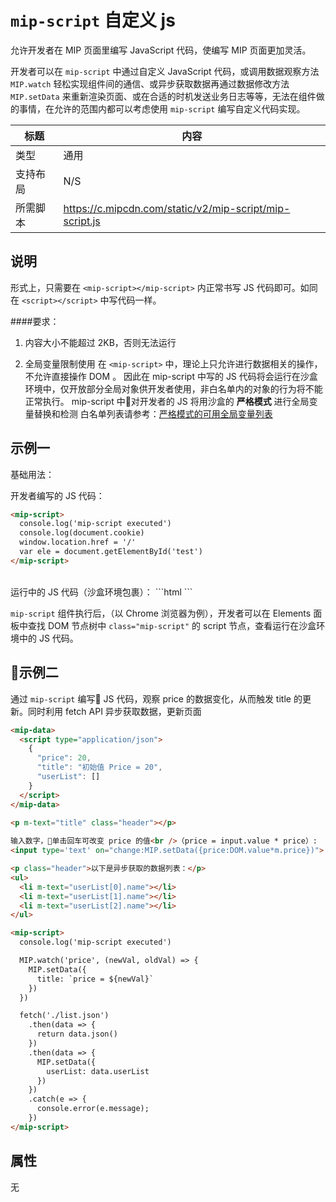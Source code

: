 # `mip-script` 自定义 js

允许开发者在 MIP 页面里编写 JavaScript 代码，使编写 MIP 页面更加灵活。

开发者可以在 `mip-script` 中通过自定义 JavaScript 代码，或调用数据观察方法 `MIP.watch` 轻松实现组件间的通信、或异步获取数据再通过数据修改方法 `MIP.setData` 来重新渲染页面、或在合适的时机发送业务日志等等，无法在组件做的事情，在允许的范围内都可以考虑使用 `mip-script` 编写自定义代码实现。

标题|内容
----|----
类型|通用
支持布局|N/S
所需脚本|https://c.mipcdn.com/static/v2/mip-script/mip-script.js

## 说明

形式上，只需要在 `<mip-script></mip-script>` 内正常书写 JS 代码即可。如同在 `<script></script>` 中写代码一样。

####要求：

1. 内容大小不能超过 2KB，否则无法运行

2. 全局变量限制使用
在 `<mip-script>` 中，理论上只允许进行数据相关的操作，不允许直接操作 DOM 。
因此在 mip-script 中写的 JS 代码将会运行在沙盒环境中，仅开放部分全局对象供开发者使用，非白名单内的对象的行为将不能正常执行。
mip-script 中对开发者的 JS 将用沙盒的 **严格模式** 进行全局变量替换和检测
白名单列表请参考：[严格模式的可用全局变量列表](
https://www.npmjs.com/package/mip-sandbox#%E4%B8%A5%E6%A0%BC%E6%A8%A1%E5%BC%8F%E4%B8%8B%E7%9A%84%E6%B2%99%E7%9B%92%E5%AE%89%E5%85%A8%E5%8F%98%E9%87%8F)

## 示例一
基础用法：

开发者编写的 JS 代码：
```html
<mip-script>
  console.log('mip-script executed')
  console.log(document.cookie)
  window.location.href = '/'
  var ele = document.getElementById('test')
</mip-script>
```
<br />
运行中的 JS 代码（沙盒环境包裹）：
```html
<script class="mip-script">
  console.log('mip-script executed');
  console.log(MIP.sandbox.strict.document.cookie);
  MIP.sandbox.strict.window.location.href = '/';
  var ele = MIP.sandbox.strict.document.getElementById('test');
</script>
```
<br />

`mip-script` 组件执行后，（以 Chrome 浏览器为例），开发者可以在 Elements 面板中查找 DOM 节点树中 `class="mip-script"`  的 script 节点，查看运行在沙盒环境中的 JS 代码。

## 示例二
通过 `mip-script` 编写 JS 代码，观察 price 的数据变化，从而触发 title 的更新。同时利用 fetch API 异步获取数据，更新页面

```html
<mip-data>
  <script type="application/json">
    {
      "price": 20,
      "title": "初始值 Price = 20",
      "userList": []
    }
  </script>
</mip-data>

<p m-text="title" class="header"></p>
    
输入数字，单击回车可改变 price 的值<br />（price = input.value * price）:
<input type='text' on="change:MIP.setData({price:DOM.value*m.price})">

<p class="header">以下是异步获取的数据列表：</p>
<ul>
  <li m-text="userList[0].name"></li>
  <li m-text="userList[1].name"></li>
  <li m-text="userList[2].name"></li>
</ul>

<mip-script>
  console.log('mip-script executed')

  MIP.watch('price', (newVal, oldVal) => {
    MIP.setData({
      title: `price = ${newVal}`
    })
  })

  fetch('./list.json')
    .then(data => {
      return data.json()
    })
    .then(data => {
      MIP.setData({
        userList: data.userList
      })
    })  
    .catch(e => {
      console.error(e.message); 
    })
</mip-script>
```

## 属性

无
